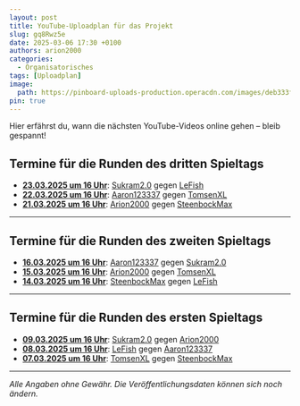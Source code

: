 ```yaml
---
layout: post
title: YouTube-Uploadplan für das Projekt
slug: gq8Rwz5e
date: 2025-03-06 17:30 +0100
authors: arion2000
categories:
  - Organisatorisches
tags: [Uploadplan]
image:
  path: https://pinboard-uploads-production.operacdn.com/images/deb333f5-0df0-4e86-8651-c84f08100fe0/95d41412-6f13-4e4b-8173-7badbf4c3d43/5bcec485-bf54-4d0a-9e13-7d18af81d2fc.png
pin: true
---
```

Hier erfährst du, wann die nächsten YouTube-Videos online gehen – bleib gespannt!

## Termine für die Runden des dritten Spieltags

- **[23.03.2025 um 16 Uhr](https://www.youtube.com/watch?v=cU2TJsgW8Zw "Matchday 3 Game 3 • Sukram2.0 VS LeFish")**: <u>Sukram2.0</u> gegen <u>LeFish</u>
- **[22.03.2025 um 16 Uhr](https://www.youtube.com/watch?v=7C0UP4SjJZE "Matchday 3 Game 2 • Aaron123337 VS TomsenXL")**: <u>Aaron123337</u> gegen <u>TomsenXL</u>
- **[21.03.2025 um 16 Uhr](https://www.youtube.com/watch?v=1vWqDYo9BW0 "Matchday 3 Game 1 • Arion2000 VS SteenbockMax")**: <u>Arion2000</u> gegen <u>SteenbockMax</u>

---

## Termine für die Runden des zweiten Spieltags

- **[16.03.2025 um 16 Uhr](https://www.youtube.com/watch?v=MZ8i03WLlVo "Matchday 2 Game 3 • Aaron123337 VS Sukram2.0")**: <u>Aaron123337</u> gegen <u>Sukram2.0</u>
- **[15.03.2025 um 16 Uhr](https://www.youtube.com/watch?v=dlDNMysdooI "Matchday 2 Game 2 • Arion2000 VS TomsenXL")**: <u>Arion2000</u> gegen <u>TomsenXL</u>
- **[14.03.2025 um 16 Uhr](https://www.youtube.com/watch?v=cjShHyDjBPg "Matchday 2 Game 1 • SteenbockMax VS LeFish")**: <u>SteenbockMax</u> gegen <u>LeFish</u>

---

## Termine für die Runden des ersten Spieltags

- **[09.03.2025 um 16 Uhr](https://www.youtube.com/watch?v=tCb2TDxrVLQ "Matchday 1 Game 3 • Sukram2.0 VS Arion2000")**: <u>Sukram2.0</u> gegen <u>Arion2000</u>
- **[08.03.2025 um 16 Uhr](https://www.youtube.com/watch?v=VAZcs-1VbSk "Matchday 1 Game 2 • LeFish VS Aaron123337")**: <u>LeFish</u> gegen <u>Aaron123337</u>
- **[07.03.2025 um 16 Uhr](https://www.youtube.com/watch?v=JDZmtb7MFrk "Matchday 1 Game 1 • TomsenXL VS SteenbockMax")**: <u>TomsenXL</u> gegen <u>SteenbockMax</u>

---

*Alle Angaben ohne Gewähr. Die Veröffentlichungsdaten können sich noch ändern.*
